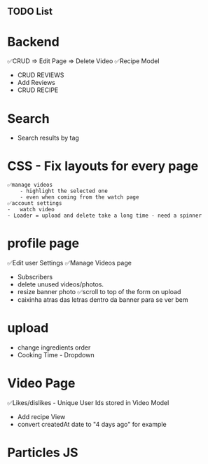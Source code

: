 ## TODO List


# Backend
✅CRUD => Edit Page => Delete Video
✅Recipe Model
- CRUD REVIEWS
- Add Reviews
- CRUD RECIPE

# Search
- Search results by tag

# CSS - Fix layouts for every page
    ✅manage videos
        - highlight the selected one
        - even when coming from the watch page
    ✅account settings
    -   watch video
    - Loader = upload and delete take a long time - need a spinner

# profile page
✅Edit user Settings 
✅Manage Videos page 
- Subscribers
- delete unused videos/photos.
- resize banner photo
✅scroll to top of the form on upload
- caixinha atras das letras dentro da banner para se ver bem


# upload
 - change ingredients order
 - Cooking Time - Dropdown

# Video Page
✅Likes/dislikes - Unique User Ids stored in Video Model
- Add recipe View
- convert createdAt date to "4 days ago" for example

# Particles JS